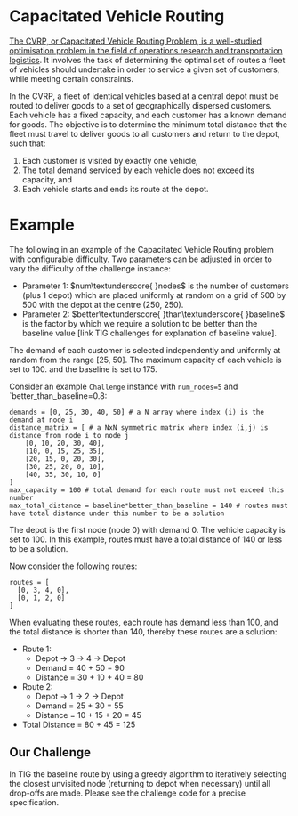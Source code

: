 # Capacitated Vehicle Routing

[The CVRP, or Capacitated Vehicle Routing Problem, is a well-studied optimisation problem in the field of operations research and transportation logistics](https://en.wikipedia.org/wiki/Vehicle_routing_problem). It involves the task of determining the optimal set of routes a fleet of vehicles should undertake in order to service a given set of customers, while meeting certain constraints.

In the CVRP, a fleet of identical vehicles based at a central depot must be routed to deliver goods to a set of geographically dispersed customers. Each vehicle has a fixed capacity, and each customer has a known demand for goods. The objective is to determine the minimum total distance that the fleet must travel to deliver goods to all customers and return to the depot, such that:

1. Each customer is visited by exactly one vehicle,
2. The total demand serviced by each vehicle does not exceed its capacity, and
3. Each vehicle starts and ends its route at the depot.

# Example

The following in an example of the Capacitated Vehicle Routing problem with configurable difficulty. Two parameters can be adjusted in order to vary the difficulty of the challenge instance:

- Parameter 1: $num\textunderscore{ }nodes$ is the number of customers (plus 1 depot) which are  placed  uniformly at random on a grid of 500 by 500 with the depot at the centre (250, 250).  
- Parameter 2: $better\textunderscore{ }than\textunderscore{ }baseline$ is the factor by which we require a solution to be better than the baseline value [link TIG challenges for explanation of baseline value].

The demand of each customer is selected independently and uniformly at random from the range [25, 50]. The maximum capacity of each vehicle is set to 100. and the baseline is set to 175.

Consider an example `Challenge` instance with `num_nodes=5` and `better_than_baseline=0.8:

```
demands = [0, 25, 30, 40, 50] # a N array where index (i) is the demand at node i
distance_matrix = [ # a NxN symmetric matrix where index (i,j) is distance from node i to node j
    [0, 10, 20, 30, 40],
    [10, 0, 15, 25, 35],
    [20, 15, 0, 20, 30],
    [30, 25, 20, 0, 10],
    [40, 35, 30, 10, 0]
]
max_capacity = 100 # total demand for each route must not exceed this number 
max_total_distance = baseline*better_than_baseline = 140 # routes must have total distance under this number to be a solution 
```

The depot is the first node (node 0) with demand 0. The vehicle capacity is set to 100. In this example, routes must have a total distance of 140 or less to be a solution.

Now consider the following routes:

```
routes = [
  [0, 3, 4, 0], 
  [0, 1, 2, 0]
]
```

When evaluating these routes, each route has demand less than 100, and the total distance is shorter than 140, thereby these routes are a solution:

* Route 1: 
    * Depot -> 3 -> 4 -> Depot
    * Demand = 40 + 50 = 90
    * Distance = 30 + 10 + 40 = 80
* Route 2: 
    * Depot -> 1 -> 2 -> Depot
    * Demand = 25 + 30 = 55
    * Distance = 10 + 15 + 20 = 45
* Total Distance = 80 + 45 = 125

## Our Challenge
In TIG the baseline route by using a greedy algorithm to iteratively selecting the closest unvisited node (returning to depot when necessary) until all drop-offs are made. Please see the challenge code for a precise specification. 
